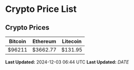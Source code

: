 # Crypto Price List

## Crypto Prices
| Bitcoin | Ethereum | Litecoin |
| ------- | -------- | -------- |
| $96211 | $3662.77 | $131.95 |
**Last Updated:** 2024-12-03 06:44 UTC
**Last Updated:** $DATE$
